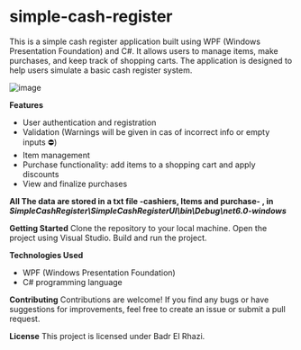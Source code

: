 # simple-cash-register
This is a simple cash register application built using WPF (Windows Presentation Foundation) and C#. It allows users to manage items, make purchases, and keep track of shopping carts. The application is designed to help users simulate a basic cash register system.

![image](https://github.com/badrElRhazi/simple-cash-register/assets/116370417/5b572d67-19bc-4e1d-a5ed-bf1ea392b01e)

**Features**
- User authentication and registration
- Validation (Warnings will be given in cas of incorrect info or empty inputs ⛔)
- Item management
- Purchase functionality: add items to a shopping cart and apply discounts 
- View and finalize purchases

**All The data are stored in a txt file -cashiers, Items and purchase- , in _SimpleCashRegister\SimpleCashRegisterUI\bin\Debug\net6.0-windows_**

**Getting Started**
Clone the repository to your local machine.
Open the project using Visual Studio.
Build and run the project.

**Technologies Used**
- WPF (Windows Presentation Foundation)
- C# programming language

**Contributing**
Contributions are welcome! If you find any bugs or have suggestions for improvements, feel free to create an issue or submit a pull request.

**License**
This project is licensed under Badr El Rhazi.

